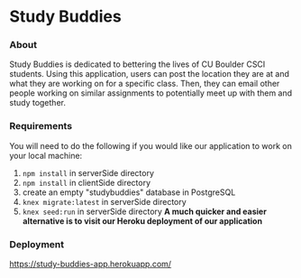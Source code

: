 Study Buddies
======================
### About 
Study Buddies is dedicated to bettering the lives of CU Boulder CSCI students. Using this application, users can post the location they are at and what they are working on for a specific class. Then, they can email other people working on similar assignments to potentially meet up with them and study together. 
### Requirements 
You will need to do the following if you would like our application to work on your local machine: 
1) ```npm install``` in serverSide directory 
2) ```npm install``` in clientSide directory 
3) create an empty "studybuddies" database in PostgreSQL
3) ```knex migrate:latest``` in serverSide directory 
4) ```knex seed:run``` in serverSide directory 
**__A much quicker and easier alternative is to visit our Heroku deployment of our application__**
### Deployment 
https://study-buddies-app.herokuapp.com/
